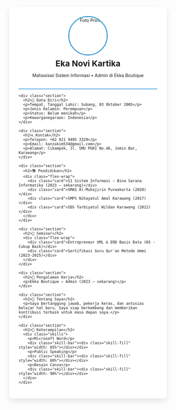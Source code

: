 <!DOCTYPE html>
<html lang="id">
<head>
  <meta charset="UTF-8" />
  <meta name="viewport" content="width=device-width, initial-scale=1.0"/>
  <title>CV Eka Novi Kartika</title>
  <style>
    :root {
      --primary: #2c3e50;
      --accent: #3498db;
      --light-bg: #ecf0f1;
    }

    body {
      font-family: 'Segoe UI', Tahoma, Geneva, Verdana, sans-serif;
      margin: 0;
      background-color: var(--light-bg);
      color: #2c3e50;
    }

    .container {
      max-width: 900px;
      margin: 40px auto;
      background-color: white;
      padding: 30px;
      box-shadow: 0 8px 20px rgba(0, 0, 0, 0.1);
      border-radius: 12px;
    }

    .header {
      text-align: center;
      border-bottom: 2px solid var(--accent);
      padding-bottom: 20px;
    }

    .header img {
      width: 120px;
      height: 120px;
      border-radius: 50%;
      object-fit: cover;
      margin-bottom: 10px;
      border: 3px solid var(--accent);
    }

    h1 {
      margin: 0;
      font-size: 26px;
    }

    h2 {
      color: var(--primary);
      border-bottom: 2px solid #ddd;
      padding-bottom: 5px;
      margin-top: 40px;
    }

    .section p {
      margin: 6px 0;
    }

    .flex-wrap {
      display: flex;
      flex-wrap: wrap;
      gap: 20px;
      margin-top: 10px;
    }

    .card {
      background-color: #f9f9f9;
      border-left: 4px solid var(--accent);
      padding: 10px 15px;
      border-radius: 6px;
      flex: 1 1 40%;
    }

    .skills {
      margin-top: 20px;
    }

    .skill-bar {
      background: #ddd;
      height: 10px;
      border-radius: 5px;
      margin-top: 5px;
      overflow: hidden;
    }

    .skill-fill {
      height: 100%;
      background: var(--accent);
    }
  </style>
</head>
<body>
  <div class="container">
    <div class="header">
      <img src="profile.jpg" alt="Foto Profil" />
      <h1>Eka Novi Kartika</h1>
      <p>Mahasiswi Sistem Informasi • Admin di Ekka Boutique</p>
    </div>

    <div class="section">
      <h2>📌 Data Diri</h2>
      <p>Tempat, Tanggal Lahir: Subang, 03 Oktober 2005</p>
      <p>Jenis Kelamin: Perempuan</p>
      <p>Status: Belum menikah</p>
      <p>Kewarganegaraan: Indonesia</p>
    </div>

    <div class="section">
      <h2>📞 Kontak</h2>
      <p>Telepon: +62 821 9495 3329</p>
      <p>Email: kanzakim534@gmail.com</p>
      <p>Alamat: Cikampek, Jl. SMU PGRI No.46, Jomin Bar, Karawang</p>
    </div>

    <div class="section">
      <h2>📚 Pendidikan</h2>
      <div class="flex-wrap">
        <div class="card">S1 Sistem Informasi – Bina Sarana Informatika (2023 – sekarang)</div>
        <div class="card">SMAS Al-Muhajirin Purwakarta (2020)</div>
        <div class="card">SMPS Nihayatul Amal Karawang (2017)</div>
        <div class="card">SDS Tarbiyatul Wildan Karawang (2012)</div>
      </div>
    </div>

    <div class="section">
      <h2>🎤 Seminar</h2>
      <div class="flex-wrap">
        <div class="card">Entrepreneur UML & ERD Basis Data (65 - Cukup Baik)</div>
        <div class="card">Sertifikasi Guru Qur'an Metode Ummi (2023-2025)</div>
      </div>
    </div>

    <div class="section">
      <h2>💼 Pengalaman Kerja</h2>
      <p>Ekka Boutique – Admin (2023 – sekarang)</p>
    </div>

    <div class="section">
      <h2>🧠 Tentang Saya</h2>
      <p>Saya bertanggung jawab, pekerja keras, dan antusias belajar hal baru. Saya siap berkembang dan memberikan kontribusi terbaik untuk masa depan saya.</p>
    </div>

    <div class="section">
      <h2>🔧 Keterampilan</h2>
      <div class="skills">
        <p>Microsoft Word</p>
        <div class="skill-bar"><div class="skill-fill" style="width: 85%"></div></div>
        <p>Public Speaking</p>
        <div class="skill-bar"><div class="skill-fill" style="width: 80%"></div></div>
        <p>Desain Canva</p>
        <div class="skill-bar"><div class="skill-fill" style="width: 90%"></div></div>
      </div>
    </div>
  </div>
</body>
</html>
